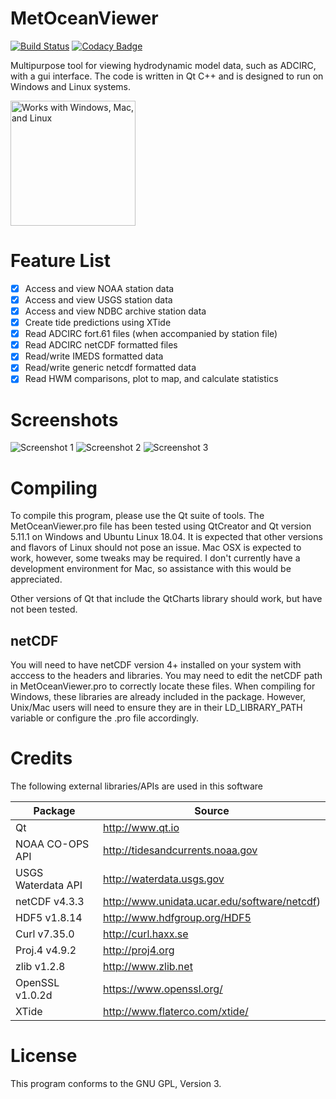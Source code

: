 # MetOceanViewer
[![Build Status](https://travis-ci.org/zcobell/MetOceanViewer.svg?branch=master)](https://travis-ci.org/zcobell/MetOceanViewer)
[![Codacy Badge](https://api.codacy.com/project/badge/Grade/2d817318594440a0834476c9b06de219)](https://www.codacy.com/app/zachary.cobell/MetOceanViewer?utm_source=github.com&amp;utm_medium=referral&amp;utm_content=zcobell/MetOceanViewer&amp;utm_campaign=Badge_Grade)

Multipurpose tool for viewing hydrodynamic model data, such as ADCIRC, with a gui interface. The code is written in Qt C++ and is designed to run on Windows and Linux systems.

<img src="https://github.com/zcobell/MetOceanViewer/blob/master/MetOceanViewer/img/workswith.png" alt="Works with Windows, Mac, and Linux" width="200">

# Feature List
- [x] Access and view NOAA station data
- [x] Access and view USGS station data
- [x] Access and view NDBC archive station data
- [x] Create tide predictions using XTide
- [x] Read ADCIRC fort.61 files (when accompanied by station file)
- [x] Read ADCIRC netCDF formatted files
- [x] Read/write IMEDS formatted data
- [x] Read/write generic netcdf formatted data
- [x] Read HWM comparisons, plot to map, and calculate statistics

# Screenshots
![Screenshot 1](https://github.com/zcobell/MetOceanViewer/blob/master/MetOceanViewer/screenshots/mov_ss1.JPG)
![Screenshot 2](https://github.com/zcobell/MetOceanViewer/blob/master/MetOceanViewer/screenshots/mov_ss2.JPG)
![Screenshot 3](https://github.com/zcobell/MetOceanViewer/blob/master/MetOceanViewer/screenshots/mov_ss3.JPG)

# Compiling
To compile this program, please use the Qt suite of tools. The MetOceanViewer.pro file has been tested using QtCreator and Qt version 5.11.1 on Windows and Ubuntu Linux 18.04. It is expected that other versions and flavors of Linux should not pose an issue. Mac OSX is expected to work, however, some tweaks may be required. I don't currently have a development environment for Mac, so assistance with this would be appreciated. 

Other versions of Qt that include the QtCharts library should work, but have not been tested.

## netCDF
You will need to have netCDF version 4+ installed on your system with acccess to the headers and libraries. You may need to edit the netCDF path in MetOceanViewer.pro to correctly locate these files. When compiling for Windows, these libraries are already included in the package. However, Unix/Mac users will need to ensure they are in their LD_LIBRARY_PATH variable or configure the .pro file accordingly.

# Credits
The following external libraries/APIs are used in this software

|Package|Source|
|-------|------|
| Qt | http://www.qt.io |
| NOAA CO-OPS API | http://tidesandcurrents.noaa.gov|
| USGS Waterdata API | http://waterdata.usgs.gov|
| netCDF v4.3.3 | http://www.unidata.ucar.edu/software/netcdf)
| HDF5 v1.8.14 | http://www.hdfgroup.org/HDF5 |
| Curl v7.35.0 |http://curl.haxx.se |
| Proj.4 v4.9.2 | http://proj4.org |
| zlib v1.2.8 |http://www.zlib.net|
| OpenSSL v1.0.2d |https://www.openssl.org/|
| XTide |http://www.flaterco.com/xtide/|

# License
This program conforms to the GNU GPL, Version 3.
